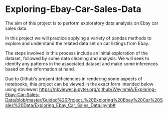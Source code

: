 # Exploring-Ebay-Car-Sales-Data
The aim of this project is to perform exploratory data analysis on Ebay car sales data.

In this project we will practice applying a variety of pandas methods to explore and understand the related data set on car listings from Ebay.

The steps involved in this process include an initial exploration of the dataset, followed by some data cleaning and analysis. We will seek to identify any patterns in the associated dataset and make some inferences based on the information at hand.

Due to Github's present deficiencies in rendering some aspects of notebooks, thia project can be viewed in the exact form intended below using nbviewer:
https://nbviewer.jupyter.org/github/WeyinmiA/Exploring-Ebay-Car-Sales-Data/blob/master/Guided%20Project_%20Exploring%20Ebay%20Car%20Sales%20Data/Exploring_Ebay_Car_Sales_Data.ipynb#
